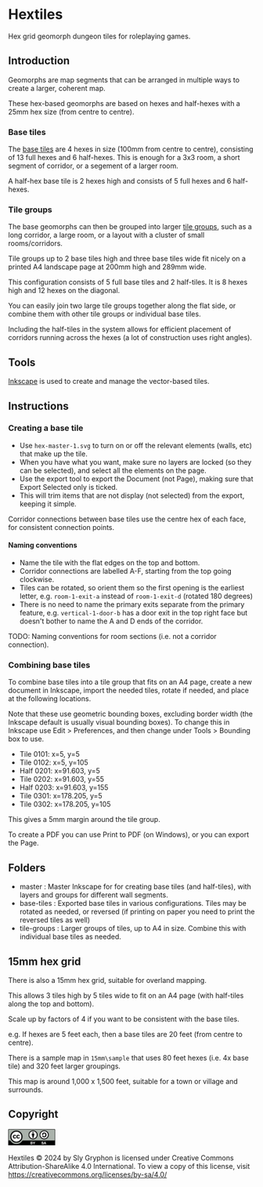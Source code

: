 # Hextiles

Hex grid geomorph dungeon tiles for roleplaying games.

## Introduction

Geomorphs are map segments that can be arranged in multiple ways to create a larger, coherent map.

These hex-based geomorphs are based on hexes and half-hexes with a 25mm hex size (from centre to centre).

### Base tiles

The [base tiles](base-tiles) are 4 hexes in size (100mm from centre to centre), consisting of 13 full hexes and 6 half-hexes. This is enough for a 3x3 room, a short segment of corridor, or a segement of a larger room.

A half-hex base tile is 2 hexes high and consists of 5 full hexes and 6 half-hexes.

### Tile groups

The base geomorphs can then be grouped into larger [tile groups](tile-groups), such as a long corridor, a large room, or a layout with a cluster of small rooms/corridors.

Tile groups up to 2 base tiles high and three base tiles wide fit nicely on a printed A4 landscape page at 200mm high and 289mm wide.

This configuration consists of 5 full base tiles and 2 half-tiles. It is 8 hexes high and 12 hexes on the diagonal.

You can easily join two large tile groups together along the flat side, or combine them with other tile groups or individual base tiles.

Including the half-tiles in the system allows for efficient placement of corridors running across the hexes (a lot of construction uses right angles).

## Tools

[Inkscape](https://inkscape.org/) is used to create and manage the vector-based tiles.

## Instructions

### Creating a base tile

* Use `hex-master-1.svg` to turn on or off the relevant elements (walls, etc) that make up the tile.
* When you have what you want, make sure no layers are locked (so they can be selected), and select all the elements on the page.
* Use the export tool to export the Document (not Page), making sure that Export Selected only is ticked.
* This will trim items that are not display (not selected) from the export, keeping it simple.

Corridor connections between base tiles use the centre hex of each face, for consistent connection points.

#### Naming conventions

* Name the tile with the flat edges on the top and bottom.
* Corridor connections are labelled A-F, starting from the top going clockwise.
* Tiles can be rotated, so orient them so the first opening is the earliest letter, e.g. `room-1-exit-a` instead of `room-1-exit-d` (rotated 180 degrees)
* There is no need to name the primary exits separate from the primary feature, e.g. `vertical-1-door-b` has a door exit in the top right face but doesn't bother to name the A and D ends of the corridor.  

TODO: Naming conventions for room sections (i.e. not a corridor connection).

### Combining base tiles

To combine base tiles into a tile group that fits on an A4 page, create a new document in Inkscape, import the needed tiles, rotate if needed, and place at the following locations.

Note that these use geometric bounding boxes, excluding border width (the Inkscape default is usually visual bounding boxes). To change this in Inkscape use Edit > Preferences, and then change under Tools > Bounding box to use.

* Tile 0101: x=5, y=5
* Tile 0102: x=5, y=105 
* Half 0201: x=91.603, y=5
* Tile 0202: x=91.603, y=55 
* Half 0203: x=91.603, y=155
* Tile 0301: x=178.205, y=5
* Tile 0302: x=178.205, y=105 

This gives a 5mm margin around the tile group.

To create a PDF you can use Print to PDF (on Windows), or you can export the Page.

## Folders

* master : Master Inkscape for for creating base tiles (and half-tiles), with layers and groups for different wall segments.
* base-tiles : Exported base tiles in various configurations. Tiles may be rotated as needed, or reversed (if printing on paper you need to print the reversed tiles as well)
* tile-groups : Larger groups of tiles, up to A4 in size. Combine this with individual base tiles as needed.

## 15mm hex grid

There is also a 15mm hex grid, suitable for overland mapping.

This allows 3 tiles high by 5 tiles wide to fit on an A4 page (with half-tiles along the top and bottom).

Scale up by factors of 4 if you want to be consistent with the base tiles.

e.g. If hexes are 5 feet each, then a base tiles are 20 feet (from centre to centre).

There is a sample map in `15mm\sample` that uses 80 feet hexes (i.e. 4x base tile) and 320 feet larger groupings.

This map is around 1,000 x 1,500 feet, suitable for a town or village and surrounds.

## Copyright

<img src="by-sa.png" alt="CC BY-SA 4.0" style="width:6rem">

Hextiles © 2024 by Sly Gryphon is licensed under Creative Commons Attribution-ShareAlike 4.0 International. To view a copy of this license, visit <https://creativecommons.org/licenses/by-sa/4.0/>
